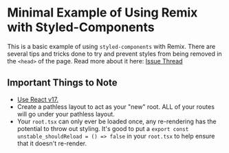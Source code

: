# Minimal Example of Using Remix with Styled-Components

This is a basic example of using `styled-components` with Remix. There are several tips and tricks done to try and prevent styles from being removed in the `<head>` of the page. Read more about it here: [Issue Thread](https://github.com/remix-run/remix/issues/1136)

## Important Things to Note

- [Use React v17.](https://github.com/remix-run/remix/issues/1136#issuecomment-1301062489)
- Create a pathless layout to act as your "new" root. ALL of your routes will go under your pathless layout.
- Your `root.tsx` can only ever be loaded once, any re-rendering has the potential to throw out styling. It's good to put a `export const unstable_shouldReload = () => false` in your `root.tsx` to help ensure that it doesn't re-render.
